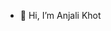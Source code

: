- 👋 Hi, I’m Anjali Khot

<!---
Anjalikhot2000/Anjalikhot2000 is a ✨ special ✨ repository because its `README.md` (this file) appears on your GitHub profile.
You can click the Preview link to take a look at your changes.
--->
